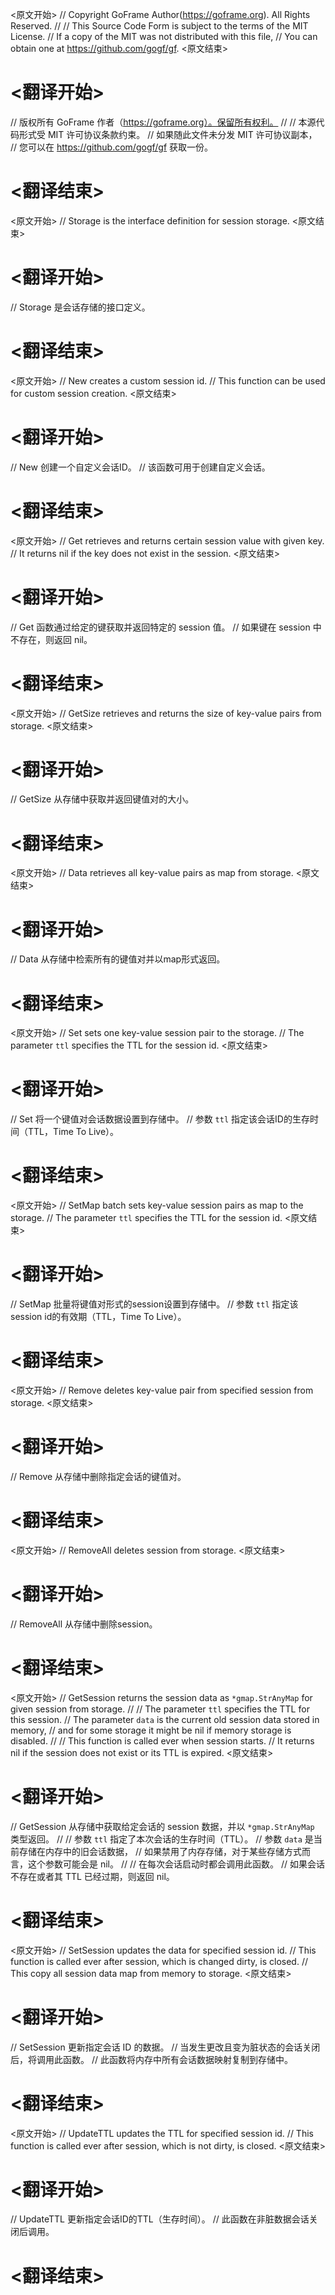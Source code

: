 
<原文开始>
// Copyright GoFrame Author(https://goframe.org). All Rights Reserved.
//
// This Source Code Form is subject to the terms of the MIT License.
// If a copy of the MIT was not distributed with this file,
// You can obtain one at https://github.com/gogf/gf.
<原文结束>

# <翻译开始>
// 版权所有 GoFrame 作者（https://goframe.org）。保留所有权利。
//
// 本源代码形式受 MIT 许可协议条款约束。
// 如果随此文件未分发 MIT 许可协议副本，
// 您可以在 https://github.com/gogf/gf 获取一份。
# <翻译结束>


<原文开始>
// Storage is the interface definition for session storage.
<原文结束>

# <翻译开始>
// Storage 是会话存储的接口定义。
# <翻译结束>


<原文开始>
	// New creates a custom session id.
	// This function can be used for custom session creation.
<原文结束>

# <翻译开始>
// New 创建一个自定义会话ID。
// 该函数可用于创建自定义会话。
# <翻译结束>


<原文开始>
	// Get retrieves and returns certain session value with given key.
	// It returns nil if the key does not exist in the session.
<原文结束>

# <翻译开始>
// Get 函数通过给定的键获取并返回特定的 session 值。
// 如果键在 session 中不存在，则返回 nil。
# <翻译结束>


<原文开始>
// GetSize retrieves and returns the size of key-value pairs from storage.
<原文结束>

# <翻译开始>
// GetSize 从存储中获取并返回键值对的大小。
# <翻译结束>


<原文开始>
// Data retrieves all key-value pairs as map from storage.
<原文结束>

# <翻译开始>
// Data 从存储中检索所有的键值对并以map形式返回。
# <翻译结束>


<原文开始>
	// Set sets one key-value session pair to the storage.
	// The parameter `ttl` specifies the TTL for the session id.
<原文结束>

# <翻译开始>
// Set 将一个键值对会话数据设置到存储中。
// 参数 `ttl` 指定该会话ID的生存时间（TTL，Time To Live）。
# <翻译结束>


<原文开始>
	// SetMap batch sets key-value session pairs as map to the storage.
	// The parameter `ttl` specifies the TTL for the session id.
<原文结束>

# <翻译开始>
// SetMap 批量将键值对形式的session设置到存储中。
// 参数 `ttl` 指定该session id的有效期（TTL，Time To Live）。
# <翻译结束>


<原文开始>
// Remove deletes key-value pair from specified session from storage.
<原文结束>

# <翻译开始>
// Remove 从存储中删除指定会话的键值对。
# <翻译结束>


<原文开始>
// RemoveAll deletes session from storage.
<原文结束>

# <翻译开始>
// RemoveAll 从存储中删除session。
# <翻译结束>


<原文开始>
	// GetSession returns the session data as `*gmap.StrAnyMap` for given session from storage.
	//
	// The parameter `ttl` specifies the TTL for this session.
	// The parameter `data` is the current old session data stored in memory,
	// and for some storage it might be nil if memory storage is disabled.
	//
	// This function is called ever when session starts.
	// It returns nil if the session does not exist or its TTL is expired.
<原文结束>

# <翻译开始>
// GetSession 从存储中获取给定会话的 session 数据，并以 `*gmap.StrAnyMap` 类型返回。
//
// 参数 `ttl` 指定了本次会话的生存时间（TTL）。
// 参数 `data` 是当前存储在内存中的旧会话数据，
// 如果禁用了内存存储，对于某些存储方式而言，这个参数可能会是 nil。
//
// 在每次会话启动时都会调用此函数。
// 如果会话不存在或者其 TTL 已经过期，则返回 nil。
# <翻译结束>


<原文开始>
	// SetSession updates the data for specified session id.
	// This function is called ever after session, which is changed dirty, is closed.
	// This copy all session data map from memory to storage.
<原文结束>

# <翻译开始>
// SetSession 更新指定会话 ID 的数据。
// 当发生更改且变为脏状态的会话关闭后，将调用此函数。
// 此函数将内存中所有会话数据映射复制到存储中。
# <翻译结束>


<原文开始>
	// UpdateTTL updates the TTL for specified session id.
	// This function is called ever after session, which is not dirty, is closed.
<原文结束>

# <翻译开始>
// UpdateTTL 更新指定会话ID的TTL（生存时间）。
// 此函数在非脏数据会话关闭后调用。
# <翻译结束>

